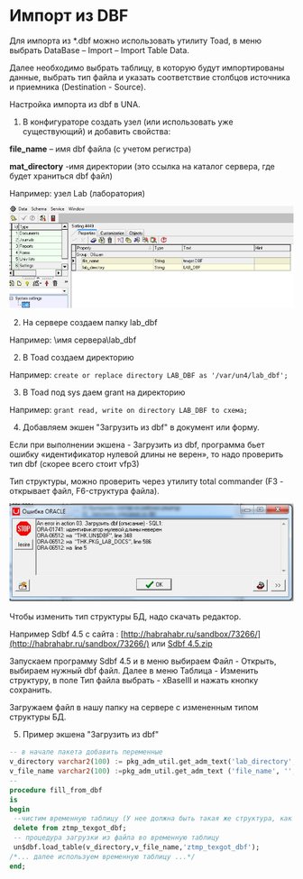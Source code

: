 # Импорт из DBF

  
Для импорта из \*.dbf можно использовать утилиту Toad, в меню выбрать DataBase – Import – Import Table Data.

Далее необходимо выбрать таблицу, в которую будут импортированы данные, выбрать тип файла и  указать соответствие столбцов источника и приемника \(Destination - Source\).

Настройка импорта из dbf в UNA.

1. В конфигураторе создать узел \(или использовать уже существующий\) и добавить свойства:

**file\_name** – имя dbf файла \(с учетом регистра\)

**mat\_directory** -имя директории \(это ссылка на каталог сервера, где будет храниться dbf файл\)

Например: узел Lab \(лаборатория\)

![](../../.gitbook/assets/img1.jpg)

2. На сервере создаем папку lab\_dbf

Например: \\имя сервера\lab\_dbf 

2. В Toad создаем директорию

Например:  `create or replace directory LAB_DBF as '/var/un4/lab_dbf';`

3. В Toad под sys даем grant на директорию

Например:  `grant read, write on directory LAB_DBF to схема;`

4. Добавляем экшен "Загрузить из dbf" в документ или форму.

Если при выполнении экшена - Загрузить из dbf, программа бьет ошибку «идентификатор нулевой длины не верен», то надо проверить тип dbf \(скорее всего стоит vfp3\) 

Тип структуры, можно проверить через утилиту total commander \(F3 - открывает файл, F6-структура файла\).

![](../../.gitbook/assets/img2.jpg)

Чтобы изменить тип структуры БД, надо скачать редактор.

Например Sdbf 4.5 c сайта : [http://habrahabr.ru/sandbox/73266/](http://habrahabr.ru/sandbox/73266/) или [Sdbf 4.5.zip](https://github.com/bsoft-biz/wiki/blob/master/src/Sdbf%204.5.zip)

Запускаем программу Sdbf 4.5 и в меню выбираем Файл - Открыть, выбираем нужный dbf файл. Далее в меню Таблица - Изменить структуру, в поле Тип файла выбрать - xBaseIII и нажать кнопку сохранить.

Загружаем файл в нашу папку на сервере с измененным типом структуры БД.

5. Пример экшена "Загрузить из dbf"

```sql
-- в начале пакета добавить переменные
v_directory varchar2(100) := pkg_adm_util.get_adm_text('lab_directory','','LAB');
v_file_name varchar2(100) :=pkg_adm_util.get_adm_text ('file_name', '', 'LAB');
--
procedure fill_from_dbf
is
begin
 --чистим временную таблицу (У нее должна быть такая же структура, как у файла dbf)
 delete from ztmp_texgot_dbf;
 -- процедура загрузки из файла во временную таблицу
 un$dbf.load_table(v_directory,v_file_name,'ztmp_texgot_dbf');
/*... далее используем временную таблицу ...*/
end; 
```



